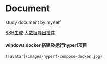 # Document
study document by myself

[SSH生成](/doc/generate_rsa.md)
[大数据导出插件](https://xlswriter-docs.viest.me/zh-cn)

#### windows docker 搭建及运行hyperf项目
    ![avatar](images/hyperf-compose-docker.jpg)

